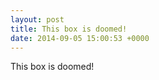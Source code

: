 ```yaml
---
layout: post
title: This box is doomed!
date: 2014-09-05 15:00:53 +0000
---
```


This box is doomed!

